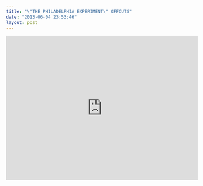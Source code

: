 ```yaml
---
title: "\"THE PHILADELPHIA EXPERIMENT\" OFFCUTS"
date: "2013-06-04 23:53:46"
layout: post
---
```


<p><iframe frameborder="0" height="393" src="http://player.vimeo.com/video/66040274?title=0&amp;byline=0&amp;portrait=0" width="524"></iframe></p>
